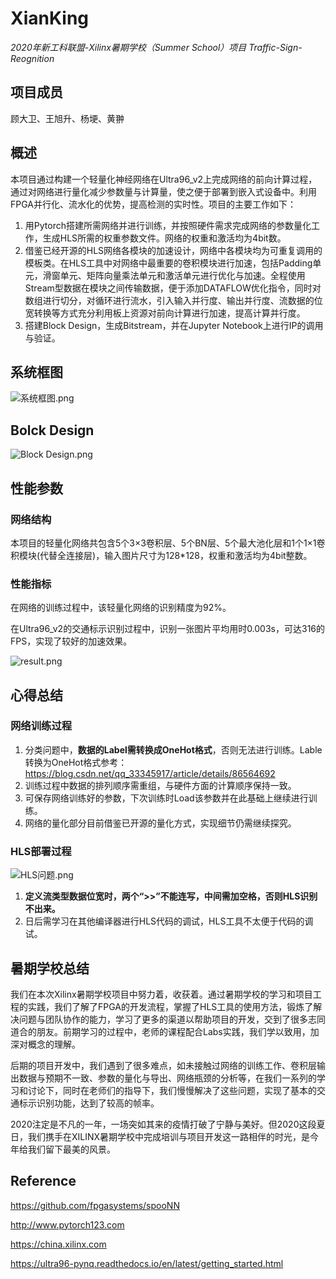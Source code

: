 # XianKing

*2020年新工科联盟-Xilinx暑期学校（Summer School）项目 Traffic-Sign-Reognition*

## 项目成员

顾大卫、王旭升、杨埂、黄翀

## 概述

本项目通过构建一个轻量化神经网络在Ultra96_v2上完成网络的前向计算过程，通过对网络进行量化减少参数量与计算量，使之便于部署到嵌入式设备中。利用FPGA并行化、流水化的优势，提高检测的实时性。项目的主要工作如下：

1. 用Pytorch搭建所需网络并进行训练，并按照硬件需求完成网络的参数量化工作，生成HLS所需的权重参数文件。网络的权重和激活均为4bit数。
2. 借鉴已经开源的HLS网络各模块的加速设计，网络中各模块均为可重复调用的模板类。在HLS工具中对网络中最重要的卷积模块进行加速，包括Padding单元，滑窗单元、矩阵向量乘法单元和激活单元进行优化与加速。全程使用Stream型数据在模块之间传输数据，便于添加DATAFLOW优化指令，同时对数组进行切分，对循环进行流水，引入输入并行度、输出并行度、流数据的位宽转换等方式充分利用板上资源对前向计算进行加速，提高计算并行度。
3. 搭建Block Design，生成Bitstream，并在Jupyter Notebook上进行IP的调用与验证。

## 系统框图

![系统框图.png](http://ww1.sinaimg.cn/large/006AXXmQly1ghb3e8i72jj31140mwq4i.jpg)

## Bolck Design

![Block Design.png](http://ww1.sinaimg.cn/large/006AXXmQly1ghb4bybga1j31f109q764.jpg)

## 性能参数

### 网络结构

本项目的轻量化网络共包含5个3×3卷积层、5个BN层、5个最大池化层和1个1×1卷积模块(代替全连接层)，输入图片尺寸为128*128，权重和激活均为4bit整数。

### 性能指标

在网络的训练过程中，该轻量化网络的识别精度为92%。

在Ultra96_v2的交通标示识别过程中，识别一张图片平均用时0.003s，可达316的FPS，实现了较好的加速效果。

![result.png](http://ww1.sinaimg.cn/large/006AXXmQly1ghb3rhawmyj30yn0of3zm.jpg)

## 心得总结

### 网络训练过程

1. 分类问题中，**数据的Label需转换成OneHot格式**，否则无法进行训练。Lable转换为OneHot格式参考：https://blog.csdn.net/qq_33345917/article/details/86564692
2. 训练过程中数据的排列顺序需重组，与硬件方面的计算顺序保持一致。
3. 可保存网络训练好的参数，下次训练时Load该参数并在此基础上继续进行训练。
4. 网络的量化部分目前借鉴已开源的量化方式，实现细节仍需继续探究。

### HLS部署过程

![HLS问题.png](http://ww1.sinaimg.cn/large/006AXXmQly1ghb43j69eqj30hz053t90.jpg)

1. **定义流类型数据位宽时，两个“>>”不能连写，中间需加空格，否则HLS识别不出来。**
2. 日后需学习在其他编译器进行HLS代码的调试，HLS工具不太便于代码的调试。

## 暑期学校总结

我们在本次Xilinx暑期学校项目中努力着，收获着。通过暑期学校的学习和项目工程的实践，我们了解了FPGA的开发流程，掌握了HLS工具的使用方法，锻炼了解决问题与团队协作的能力，学习了更多的渠道以帮助项目的开发，交到了很多志同道合的朋友。前期学习的过程中，老师的课程配合Labs实践，我们学以致用，加深对概念的理解。

后期的项目开发中，我们遇到了很多难点，如未接触过网络的训练工作、卷积层输出数据与预期不一致、参数的量化与导出、网络瓶颈的分析等，在我们一系列的学习和讨论下，同时在老师们的指导下，我们慢慢解决了这些问题，实现了基本的交通标示识别功能，达到了较高的帧率。

2020注定是不凡的一年，一场突如其来的疫情打破了宁静与美好。但2020这段夏日，我们携手在XILINX暑期学校中完成培训与项目开发这一路相伴的时光，是今年给我们留下最美的风景。

## Reference

https://github.com/fpgasystems/spooNN

http://www.pytorch123.com

https://china.xilinx.com

https://ultra96-pynq.readthedocs.io/en/latest/getting_started.html